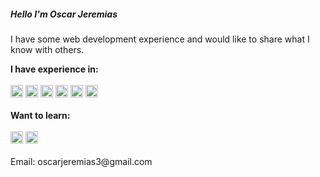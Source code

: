 <h5>Hello I'm Oscar Jeremias</h5>

<p>
I have some web development experience and would like to share what I know with others.
</p>
 
 <div><strong>I have experience in:</strong></div>
 <br />
<img src="https://img.icons8.com/color/96/000000/javascript--v1.png" width="20px"/>
<img src="https://img.icons8.com/color/96/000000/css3.png" width="20px"/>
<img src="https://img.icons8.com/color/96/000000/html-5.png" width="20px"/>
<img src="https://img.icons8.com/color/96/000000/react-native.png" width="20px"/>
<img src="https://img.icons8.com/color/96/000000/nodejs.png" width="20px"/>
<img src="https://cdn.jsdelivr.net/gh/devicons/devicon/icons/nextjs/nextjs-original-wordmark.svg" width="20px"/>

<br />
<br />
<div><strong>Want to learn:</strong></div>
<br />
<img src="https://img.icons8.com/color/96/000000/python.png" width="20px"/>
<img src="https://img.icons8.com/fluency/96/000000/mysql-logo.png" width="20px"/>


<br />
<br />
<div>Email: oscarjeremias3@gmail.com</div>


